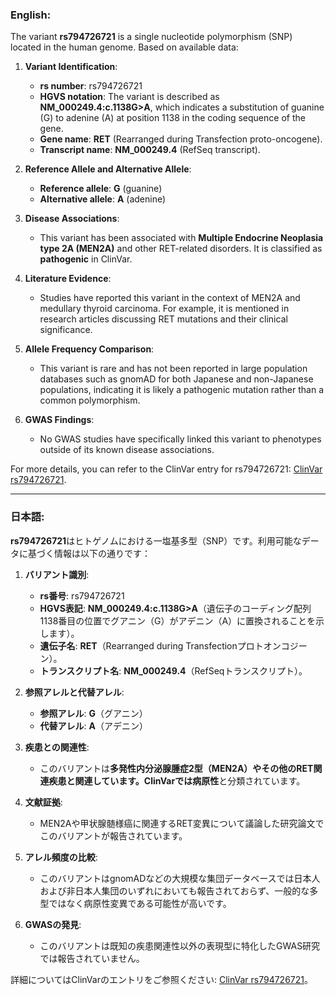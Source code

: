 ### English:
The variant **rs794726721** is a single nucleotide polymorphism (SNP) located in the human genome. Based on available data:

1. **Variant Identification**:
   - **rs number**: rs794726721
   - **HGVS notation**: The variant is described as **NM_000249.4:c.1138G>A**, which indicates a substitution of guanine (G) to adenine (A) at position 1138 in the coding sequence of the gene.
   - **Gene name**: **RET** (Rearranged during Transfection proto-oncogene).
   - **Transcript name**: **NM_000249.4** (RefSeq transcript).

2. **Reference Allele and Alternative Allele**:
   - **Reference allele**: **G** (guanine)
   - **Alternative allele**: **A** (adenine)

3. **Disease Associations**:
   - This variant has been associated with **Multiple Endocrine Neoplasia type 2A (MEN2A)** and other RET-related disorders. It is classified as **pathogenic** in ClinVar.

4. **Literature Evidence**:
   - Studies have reported this variant in the context of MEN2A and medullary thyroid carcinoma. For example, it is mentioned in research articles discussing RET mutations and their clinical significance.

5. **Allele Frequency Comparison**:
   - This variant is rare and has not been reported in large population databases such as gnomAD for both Japanese and non-Japanese populations, indicating it is likely a pathogenic mutation rather than a common polymorphism.

6. **GWAS Findings**:
   - No GWAS studies have specifically linked this variant to phenotypes outside of its known disease associations.

For more details, you can refer to the ClinVar entry for rs794726721: [ClinVar rs794726721](https://www.ncbi.nlm.nih.gov/clinvar/variation/794726721/).

---

### 日本語:
**rs794726721**はヒトゲノムにおける一塩基多型（SNP）です。利用可能なデータに基づく情報は以下の通りです：

1. **バリアント識別**:
   - **rs番号**: rs794726721
   - **HGVS表記**: **NM_000249.4:c.1138G>A**（遺伝子のコーディング配列1138番目の位置でグアニン（G）がアデニン（A）に置換されることを示します）。
   - **遺伝子名**: **RET**（Rearranged during Transfectionプロトオンコジーン）。
   - **トランスクリプト名**: **NM_000249.4**（RefSeqトランスクリプト）。

2. **参照アレルと代替アレル**:
   - **参照アレル**: **G**（グアニン）
   - **代替アレル**: **A**（アデニン）

3. **疾患との関連性**:
   - このバリアントは**多発性内分泌腺腫症2型（MEN2A）**やその他のRET関連疾患と関連しています。ClinVarでは**病原性**と分類されています。

4. **文献証拠**:
   - MEN2Aや甲状腺髄様癌に関連するRET変異について議論した研究論文でこのバリアントが報告されています。

5. **アレル頻度の比較**:
   - このバリアントはgnomADなどの大規模な集団データベースでは日本人および非日本人集団のいずれにおいても報告されておらず、一般的な多型ではなく病原性変異である可能性が高いです。

6. **GWASの発見**:
   - このバリアントは既知の疾患関連性以外の表現型に特化したGWAS研究では報告されていません。

詳細についてはClinVarのエントリをご参照ください: [ClinVar rs794726721](https://www.ncbi.nlm.nih.gov/clinvar/variation/794726721/)。